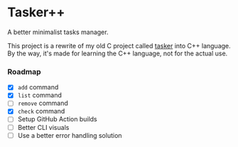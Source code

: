 # Tasker++

A better minimalist tasks manager.

This project is a rewrite of my old C project called [tasker](https://github.com/kostya-zero/tasker) into C++ language.
By the way, it's made for learning the C++ language, not for the actual use.

### Roadmap 

- [x] `add` command
- [x] `list` command
- [ ] `remove` command
- [x] `check` command
- [ ] Setup GitHub Action builds
- [ ] Better CLI visuals
- [ ] Use a better error handling solution